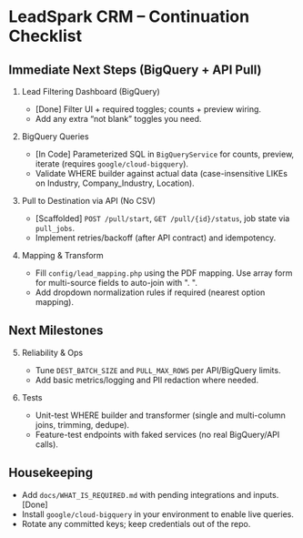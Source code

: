# LeadSpark CRM – Continuation Checklist

## Immediate Next Steps (BigQuery + API Pull)
1. Lead Filtering Dashboard (BigQuery)
   - [Done] Filter UI + required toggles; counts + preview wiring.
   - Add any extra “not blank” toggles you need.

2. BigQuery Queries
   - [In Code] Parameterized SQL in `BigQueryService` for counts, preview, iterate (requires `google/cloud-bigquery`).
   - Validate WHERE builder against actual data (case-insensitive LIKEs on Industry, Company_Industry, Location).

3. Pull to Destination via API (No CSV)
   - [Scaffolded] `POST /pull/start`, `GET /pull/{id}/status`, job state via `pull_jobs`.
   - Implement retries/backoff (after API contract) and idempotency.

4. Mapping & Transform
   - Fill `config/lead_mapping.php` using the PDF mapping. Use array form for multi-source fields to auto-join with ". ".
   - Add dropdown normalization rules if required (nearest option mapping).

## Next Milestones
5. Reliability & Ops
   - Tune `DEST_BATCH_SIZE` and `PULL_MAX_ROWS` per API/BigQuery limits.
   - Add basic metrics/logging and PII redaction where needed.

6. Tests
   - Unit-test WHERE builder and transformer (single and multi-column joins, trimming, dedupe).
   - Feature-test endpoints with faked services (no real BigQuery/API calls).

## Housekeeping
- Add `docs/WHAT_IS_REQUIRED.md` with pending integrations and inputs. [Done]
- Install `google/cloud-bigquery` in your environment to enable live queries.
- Rotate any committed keys; keep credentials out of the repo.
